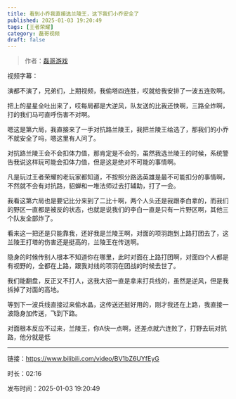 ```yaml
---
title: 看到小乔我直接选兰陵王，这下我们小乔安全了
published: 2025-01-03 19:20:49
tags: [王者荣耀]
category: 磊哥视频
draft: false
---
```



> 作者：[磊哥游戏](https://space.bilibili.com/268941858?spm_id_from=333.788.upinfo.head.click)

视频字幕：

演都不演了，兄弟们，上期视频，我偷塔四连胜，哎就给我安排了一波五连败啊。

把上的星星全吐出来了，哎每局都是大逆风，队友送的比我还快啊，三路全炸啊，打的我们马可直呼伤害不对啊。

嗯这是第六局，我直接来了一手对抗路兰陵王，我把兰陵王给选了，那我们的小乔不就安全了吗，嗯这里有人问了。

对抗路兰陵王会不会扣体力值，那肯定是不会的，虽然我选兰陵王的时候，系统警告我说这样玩可能会扣体力值，但是这是绝对不可能的事情啊。

凡是玩过王者荣耀的老玩家都知道，不按照分路选英雄是最不可能扣分的事情啊，不然就不会有对抗路，貂蝉和一堆法师过去打辅助，打了一会。

我看这第六局也是要记比分来到了二比十啊，两个人头还是我跟李白拿的，而我们的野区一直都是被反的状态，也就是说我们的李白一直是只有一片野区啊，其他三个队友全部炸了。

看来这一把还是只能靠我，还好我是兰陵王啊，对面的项羽跑到上路打团去了，这兰陵王打塔的伤害还是挺高的，兰陵王在传送啊。

隐身的时候传别人根本不知道你在哪里，此时对面在上路打团啊，对面四个人都是有视野的，全都在上路，跟我对线的项羽在团战的时候去世了。

我们能翻盘，反正又不打人，这我大招一直是拿来打兵线的，虽然是逆风，但是我拆掉了对面的高地。

等到下一波兵线直接过来偷水晶，这传送还挺好用的，刚才我还在上路，我直接一波隐身加传送，飞到下路。

对面根本反应不过来，兰陵王，你A快一点啊，还差点就六连败了，打野去玩对抗路，他分就是低

---

链接：https://www.bilibili.com/video/BV1bZ6UYfEyG

时长：02:16

发布时间：2025-01-03 19:20:49
